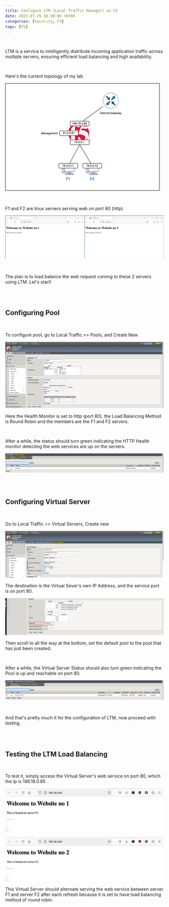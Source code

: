 ```yaml
---
title: Configure LTM (Local Traffic Manager) on F5
date: 2023-07-29 16:30:00 +0700
categories: [Security, F5]
tags: [F5]
---
```


<br>

LTM is a service to intelligently distribute incoming application traffic across multiple servers, ensuring efficient load balancing and high availability.

<br>

Here's the current topology of my lab

![01](/static/2023-07-29-f5-ltm/01.png)

<br>

F1 and F2 are linux servers serving web on port 80 (http)

![02](/static/2023-07-29-f5-ltm/02.png)

<br>

The plan is to load balance the web request coming to these 2 servers using LTM. Let's start!

<br>
<br>

## Configuring Pool

<br>

To configure pool, go to Local Traffic >> Pools, and Create New

![03](/static/2023-07-29-f5-ltm/03.png)

Here the Health Monitor is set to http (port 80), the Load Balancing Method is Round Robin and the members are the F1 and F2 servers.

<br>

After a while, the status should turn green indicating the HTTP Health monitor detecting the web services are up on the servers.

![04](/static/2023-07-29-f5-ltm/04.png)


<br>
<br>

## Configuring Virtual Server

<br>

Go to Local Traffic >> Virtual Servers, Create new

![05](/static/2023-07-29-f5-ltm/05.png)

The destination is the Virtual Sever's own IP Address, and the service port is on port 80.

![06](/static/2023-07-29-f5-ltm/06.png)

Then scroll to all the way at the bottom, set the default pool to the pool that has just been created.

<br>

After a while, the Virtual Server Status should also turn green indicating the Pool is up and reachable on port 80.

![07](/static/2023-07-29-f5-ltm/07.png)


<br>

And that's pretty much it for the configuration of LTM, now proceed with testing.

<br>
<br>

## Testing the LTM Load Balancing

<br>

To test it, simply access the Virtual Server's web service on port 80, which the ip is 198.18.0.85

![08](/static/2023-07-29-f5-ltm/08.png)

![09](/static/2023-07-29-f5-ltm/09.png)

This Virtual Server should alternate serving the web service between server F1 and server F2 after each refresh because it is set to have load balancing method of round robin.


<br>